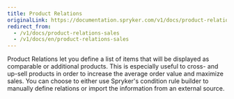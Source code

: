 ```yaml
---
title: Product Relations
originalLink: https://documentation.spryker.com/v1/docs/product-relations-sales
redirect_from:
  - /v1/docs/product-relations-sales
  - /v1/docs/en/product-relations-sales
---
```


Product Relations let you define a list of items that will be displayed as comparable or additional products. This is especially useful to cross- and up-sell products in order to increase the average order value and maximize sales. You can choose to either use Spryker's condition rule builder to manually define relations or import the information from an external source.
